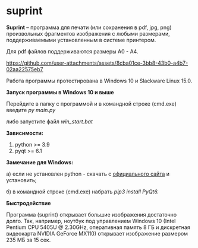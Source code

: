 # suprint 

**Suprint** – программа для печати (или сохранения в pdf, jpg, png) произвольных фрагментов изображения с любыми размерами, поддерживаемыми установленным в системе принтером.

Для pdf  файлов поддерживаются размеры А0 - А4.









https://github.com/user-attachments/assets/8cba01ce-3bb8-43b0-a4b7-02aa22575eb7











Работа программы протестирована в Windows 10 и Slackware Linux 15.0.


**Запуск программы в Windows 10 и выше**

Перейдите в папку с программой и в командной строке (cmd.exe) введите *py main.py*

либо запустите файл *win_start.bat*

**Зависимости:**

1. python >= 3.9
2. pyqt >= 6.1

**Замечание для Windows:**

а) если не установлен python - скачать с [официального сайта](https://www.python.org/downloads/) и установить;

б) в командной строке (cmd.exe) набрать *pip3 install PyQt6.*

**Быстродействие**

Программа (suprint) открывает большие изображения достаточно долго.
Так, например, ноутбук под управлением Windows 10 (Intel Pentium CPU 5405U @ 2.30GHz, оперативная память 8 ГБ и дискретная видеокарта NVIDIA GeForce MX110) открывает изображение размером 235 МБ за 15 сек.
